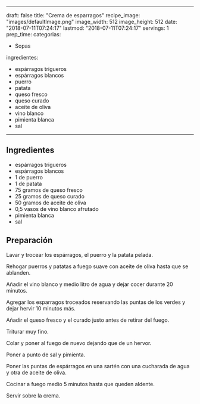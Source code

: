 
---
draft: false
title: "Crema de esparragos"
recipe_image: "images/defaultImage.png"
image_width: 512
image_height: 512
date: "2018-07-11T07:24:17"
lastmod: "2018-07-11T07:24:17"
servings: 1
prep_time: 
categorias:
  - Sopas

ingredientes:
  - espárragos trigueros
  - espárragos blancos
  - puerro
  - patata
  - queso fresco
  - queso curado
  - aceite de oliva
  - vino blanco
  - pimienta blanca
  - sal
---

## Ingredientes
- espárragos trigueros
- espárragos blancos
- 1  de puerro
- 1  de patata
- 75 gramos de queso fresco
- 25 gramos de queso curado
- 50 gramos de aceite de oliva
- 0,5 vasos de vino blanco afrutado
- pimienta blanca
- sal

## Preparación
Lavar y trocear los espárragos, el puerro y la patata pelada.

Rehogar puerros y patatas a fuego suave con aceite de oliva hasta que se ablanden.

Añadir el vino blanco y medio litro de agua y dejar cocer durante 20 minutos.

Agregar los esparragos troceados reservando las puntas de los verdes y dejar hervir 10 minutos más.

Añadir el queso fresco y el curado justo antes de retirar del fuego.

Triturar muy fino.

Colar y poner al fuego de nuevo dejando que de un hervor.

Poner a punto de sal y pimienta.

Poner las puntas de espárragos en una sartén con  una cucharada de agua y otra de aceite de oliva.

Cocinar a fuego medio 5 minutos hasta que queden aldente.

Servir sobre la crema.


